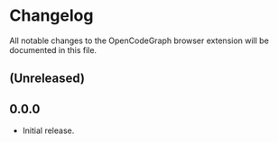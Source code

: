 # Changelog

All notable changes to the OpenCodeGraph browser extension will be documented in this file.

## (Unreleased)

## 0.0.0

- Initial release.
